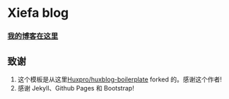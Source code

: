 # Xiefa blog

### [我的博客在这里](http://xiefa.github.io)

## 致谢

1. 这个模板是从这里[Huxpro/huxblog-boilerplate](https://github.com/Huxpro/huxblog-boilerplate) forked 的。感谢这个作者!
2. 感谢 Jekyll、Github Pages 和 Bootstrap!



